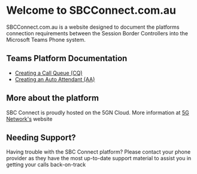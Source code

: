 # Welcome to SBCConnect.com.au

SBCConnect.com.au is a website designed to document the platforms connection requirements between the Session Border Controllers into the Microsoft Teams Phone system.


## Teams Platform Documentation

- [Creating a Call Queue (CQ)](/pages/createacallqueue.html)
- [Creating an Auto Attendant (AA)](/pages/createanautoattendant.html)

## More about the platform

SBC Connect is proudly hosted on the 5GN Cloud.
More information at [5G Network's](https://www.5gnetworks.com.au) website


## Needing Support?

Having trouble with the SBC Connect platform?
Please contact your phone provider as they have the most up-to-date support material to assist you in getting your calls back-on-track
